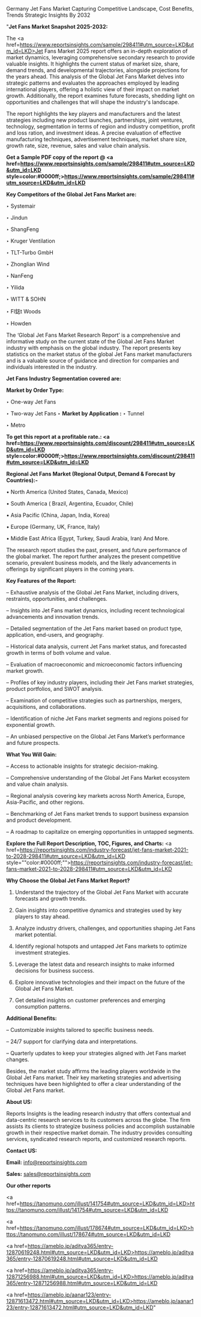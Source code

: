 Germany Jet Fans Market Capturing Competitive Landscape, Cost Benefits, Trends Strategic Insights By 2032

"<strong>Jet Fans Market Snapshot 2025-2032:</strong>

The <a href=https://www.reportsinsights.com/sample/298411#utm_source=LKD&utm_id=LKD>Jet Fans Market</a> 2025 report offers an in-depth exploration of market dynamics, leveraging comprehensive secondary research to provide valuable insights. It highlights the current status of market size, share, demand trends, and developmental trajectories, alongside projections for the years ahead. This analysis of the Global Jet Fans Market delves into strategic patterns and evaluates the approaches employed by leading international players, offering a holistic view of their impact on market growth. Additionally, the report examines future forecasts, shedding light on opportunities and challenges that will shape the industry's landscape.

The report highlights the key players and manufacturers and the latest strategies including new product launches, partnerships, joint ventures, technology, segmentation in terms of region and industry competition, profit and loss ration, and investment ideas. A precise evaluation of effective manufacturing techniques, advertisement techniques, market share size, growth rate, size, revenue, sales and value chain analysis.

<strong>Get a Sample PDF copy of the report @ <a href=https://www.reportsinsights.com/sample/298411#utm_source=LKD&utm_id=LKD style=color:#0000ff;>https://www.reportsinsights.com/sample/298411#utm_source=LKD&utm_id=LKD</a></strong>

<strong>Key Competitors of the Global Jet Fans Market are:</strong>

‣ Systemair

‣ Jindun

‣ ShangFeng

‣ Kruger Ventilation

‣ TLT-Turbo GmbH

‣ Zhonglian Wind

‣ NanFeng

‣ Yilida

‣ WITT & SOHN

‣ Fl鋕t Woods

‣ Howden

The ‘Global Jet Fans Market Research Report’ is a comprehensive and informative study on the current state of the Global Jet Fans Market industry with emphasis on the global industry. The report presents key statistics on the market status of the global Jet Fans market manufacturers and is a valuable source of guidance and direction for companies and individuals interested in the industry.

<strong>Jet Fans Industry Segmentation covered are:</strong>

<strong>Market by Order Type: </strong>

‣ One-way Jet Fans

‣ Two-way Jet Fans
‣ 
<strong>Market by Application :</strong>
‣ Tunnel

‣ Metro

<strong>To get this report at a profitable rate.: <a href=https://www.reportsinsights.com/discount/298411#utm_source=LKD&utm_id=LKD style=color:#0000ff;>https://www.reportsinsights.com/discount/298411#utm_source=LKD&utm_id=LKD</a></strong>

<strong>Regional Jet Fans Market (Regional Output, Demand &amp; Forecast by Countries):-</strong>

• North America (United States, Canada, Mexico)

• South America ( Brazil, Argentina, Ecuador, Chile)

• Asia Pacific (China, Japan, India, Korea)

• Europe (Germany, UK, France, Italy)

• Middle East Africa (Egypt, Turkey, Saudi Arabia, Iran) And More.

The research report studies the past, present, and future performance of the global market. The report further analyzes the present competitive scenario, prevalent business models, and the likely advancements in offerings by significant players in the coming years.

<strong>Key Features of the Report:</strong>

– Exhaustive analysis of the Global Jet Fans Market, including drivers, restraints, opportunities, and challenges.

– Insights into Jet Fans market dynamics, including recent technological advancements and innovation trends.

– Detailed segmentation of the Jet Fans market based on product type, application, end-users, and geography.

– Historical data analysis, current Jet Fans market status, and forecasted growth in terms of both volume and value.

– Evaluation of macroeconomic and microeconomic factors influencing market growth.

– Profiles of key industry players, including their Jet Fans market strategies, product portfolios, and SWOT analysis.

– Examination of competitive strategies such as partnerships, mergers, acquisitions, and collaborations.

– Identification of niche Jet Fans market segments and regions poised for exponential growth.

– An unbiased perspective on the Global Jet Fans Market’s performance and future prospects.

<strong>What You Will Gain:</strong>

– Access to actionable insights for strategic decision-making.

– Comprehensive understanding of the Global Jet Fans Market ecosystem and value chain analysis.

– Regional analysis covering key markets across North America, Europe, Asia-Pacific, and other regions.

– Benchmarking of Jet Fans market trends to support business expansion and product development.

– A roadmap to capitalize on emerging opportunities in untapped segments.

<strong>Explore the Full Report Description, TOC, Figures, and Charts:</strong>
<a href=https://reportsinsights.com/industry-forecast/jet-fans-market-2021-to-2028-298411#utm_source=LKD&utm_id=LKD style=""color:#0000ff;"">https://reportsinsights.com/industry-forecast/jet-fans-market-2021-to-2028-298411#utm_source=LKD&utm_id=LKD</a>

<strong>Why Choose the Global Jet Fans Market Report?</strong>

1. Understand the trajectory of the Global Jet Fans Market with accurate forecasts and growth trends.

2. Gain insights into competitive dynamics and strategies used by key players to stay ahead.

3. Analyze industry drivers, challenges, and opportunities shaping Jet Fans market potential.

4. Identify regional hotspots and untapped Jet Fans markets to optimize investment strategies.

5. Leverage the latest data and research insights to make informed decisions for business success.

6. Explore innovative technologies and their impact on the future of the Global Jet Fans Market.

7. Get detailed insights on customer preferences and emerging consumption patterns.

<strong>Additional Benefits:</strong>

– Customizable insights tailored to specific business needs.

– 24/7 support for clarifying data and interpretations.

– Quarterly updates to keep your strategies aligned with Jet Fans market changes.

Besides, the market study affirms the leading players worldwide in the Global Jet Fans market. Their key marketing strategies and advertising techniques have been highlighted to offer a clear understanding of the Global Jet Fans market.

<strong><strong>About US</strong>:</strong>

Reports Insights is the leading research industry that offers contextual and data-centric research services to its customers across the globe. The firm assists its clients to strategize business policies and accomplish sustainable growth in their respective market domain. The industry provides consulting services, syndicated research reports, and customized research reports.

<strong>Contact US:</strong>

<p class=><b>Email:</b> <a href=mailto:info@reportsinsights.com>info@reportsinsights.com</a></p>
<p class=><b>Sales:</b> <a href=mailto:sales@reportsinsights.com>sales@reportsinsights.com</a></p>

<strong>Our other reports</strong>

<a href=https://tanomuno.com/illust/141754#utm_source=LKD&utm_id=LKD>https://tanomuno.com/illust/141754#utm_source=LKD&utm_id=LKD</a>

<a href=https://tanomuno.com/illust/178674#utm_source=LKD&utm_id=LKD>https://tanomuno.com/illust/178674#utm_source=LKD&utm_id=LKD</a>

<a href=https://ameblo.jp/aditya365/entry-12870619248.html#utm_source=LKD&utm_id=LKD>https://ameblo.jp/aditya365/entry-12870619248.html#utm_source=LKD&utm_id=LKD</a>

<a href=https://ameblo.jp/aditya365/entry-12871256988.html#utm_source=LKD&utm_id=LKD>https://ameblo.jp/aditya365/entry-12871256988.html#utm_source=LKD&utm_id=LKD</a>

<a href=https://ameblo.jp/aanar123/entry-12871613472.html#utm_source=LKD&utm_id=LKD>https://ameblo.jp/aanar123/entry-12871613472.html#utm_source=LKD&utm_id=LKD</a>"
